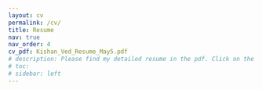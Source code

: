 ```yaml
---
layout: cv
permalink: /cv/
title: Resume
nav: true
nav_order: 4
cv_pdf: Kishan_Ved_Resume_May5.pdf
# description: Please find my detailed resume in the pdf. Click on the button alongside.
# toc:
# sidebar: left
---
```

